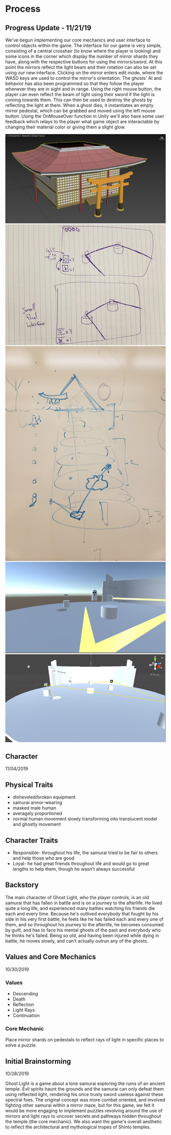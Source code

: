 # Process

## Progress Update - 11/21/19
We've begun implementing our core mechanics and user interface to control objects within the game. The interface for our game is very simple, consisting of a central crosshair (to know where the player is looking) and some icons in the corner which display the number of mirror shards they have, along with the respective buttons for using the mirrors/sword. At this point the mirrors reflect the light beam and their rotation can also be set using our new interface. Clicking on the mirror enters edit mode, where the WASD keys are used to control the mirror's orientation. The ghosts' AI and behavior has also been programmed so that they follow the player whenever they are in sight and in range. Using the right mouse button, the player can even reflect the beam of light using their sword if the light is coming towards them. This can then be used to destroy the ghosts by reflecting the light at them. When a ghost dies, it instantiates an empty mirror pedestal, which can be grabbed and moved using the left mouse button. Using the OnMouseOver function in Unity we'll also have some user feedback which relays to the player what game object are interactable by changing their material color or giving them a slight glow.

![Shrine](./shrine.jpg)
![Interface](./-3649246351960453042.jpg)
![Map Sketch](./-5685741152280757890.jpg)
![Sword Reflection](./ghostLight1.PNG)
![Level Prototype](./ghostLight2.PNG)

## Character
11/04/2019  
## Physical Traits
* disheveled/broken equipment
* samurai armor-wearing
* masked male human
* averagely proportioned 
* normal human movement slowly transforming into translucent model and ghostly movement
## Character Traits
* Responsible- throughout his life, the samurai tried to be fair to others and help those who are good
* Loyal- he had great friends throughout life and would go to great lengths to help them, though he wasn't always successful
## Backstory
The main character of Ghost Light, who the player controls, is an old samurai that has fallen in battle and is on a journey to the afterlife. He lived quite a long life, and experienced many battles watching his friends die each and every time. Because he's outlived everybody that fought by his side in his very first battle, he feels like he has failed each and every one of them, and so throughout his journey to the afterlife, he becomes consumed by guilt, and has to face his mental ghosts of the past and everybody who he thinks he's failed. Being so old, and having been injured while dying in battle, he moves slowly, and can't actually outrun any of the ghosts. 

## Values and Core Mechanics
10/30/2019  
### Values
* Descending
* Death
* Reflection
* Light Rays
* Continuation
### Core Mechanic
Place mirror shards on pedestals to reflect rays of light in specific places to solve a puzzle.

## Initial Brainstorming
10/28/2019  

Ghost Light is a game about a lone samurai exploring the ruins of an ancient temple. Evil spirits haunt the grounds and the samurai can only defeat them using reflected light, rendering his once trusty sword useless against these spectral foes. The original concept was more combat oriented, and involved fighting other samurai within a mirror maze, but for this game, we felt it would be more engaging to implement puzzles revolving around the use of mirrors and light rays to uncover secrets and pathways hidden throughout the temple (the core mechanic). We also want the game's overall aesthetic to reflect the architectural and mythological tropes of Shinto temples.
